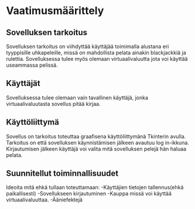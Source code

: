 # Vaatimusmäärittely

## Sovelluksen tarkoitus
Sovelluksen tarkoitus on viihdyttää käyttäjää toimimalla alustana eri tyyppisille uhkapeleille, missä on mahdollista pelata ainakin blackjackkiä ja rulettia. Sovelluksessa tulee myös olemaan virtuaalivaluutta jota voi käyttää useammassa pelissä.

## Käyttäjät
Sovelluksessa tulee olemaan vain tavallinen käyttäjä, jonka virtuaalivaluutasta sovellus pitää kirjaa.

## Käyttöliittymä
Sovellus on tarkoitus toteuttaa graafisena käyttöliittymänä Tkinterin avulla. Tarkoitus on että sovelluksen käynnistämisen jälkeen avautuu log in-ikkuna. Kirjautumisen jälkeen käyttäjä voi valita mitä sovelluksen pelejä hän haluaa pelata.

## Suunnitellut toiminnallisuudet
Ideoita mitä ehkä tullaan toteuttamaan:
-Käyttäjien tietojen tallennus(ehkä paikallisesti)
-Sovellukseen kirjautuminen
-Kauppa missä voi käyttää virtuaalivaluuttaa.
-Ääniefektejä

